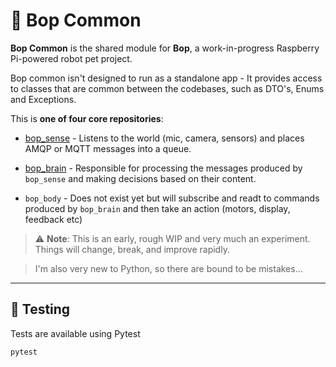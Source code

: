 # 💌 Bop Common

**Bop Common** is the shared module for **Bop**, a work-in-progress Raspberry Pi-powered robot pet project.

Bop common isn't designed to run as a standalone app - It provides access to classes that are common between the codebases, such as DTO's, Enums and Exceptions.

This is **one of four core repositories**:
- [bop_sense](https://github.com/shane-chris-barker/bop_sense) - Listens to the world (mic, camera, sensors) and places AMQP or MQTT messages into a queue.

- [bop_brain](https://github.com/shane-chris-barker/bop_brain) - Responsible for processing the messages produced by `bop_sense` and making decisions based on their content.

- `bop_body` - Does not exist yet but will subscribe and readt to commands produced by `bop_brain` and then take an action (motors, display, feedback etc)

> ⚠️ **Note**: This is an early, rough WIP and very much an experiment. Things will change, break, and improve rapidly. 

>I'm also very new to Python, so there are bound to be mistakes...

---

## 🧪 Testing

Tests are available using Pytest

```bash
pytest
```


